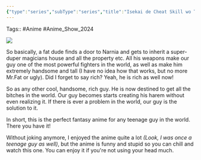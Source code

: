 ```yaml
---
{"type":"series","subType":"series","title":"Isekai de Cheat Skill wo Te ni Shita Ore wa, Genjitsu Sekai wo mo Musou Suru: Level Up wa Jinsei wo Kaeta","englishTitle":"I Got a Cheat Skill in Another World and Became Unrivaled in The Real World, Too","year":2023,"dataSource":"MALAPI","url":"https://myanimelist.net/anime/52830/Isekai_de_Cheat_Skill_wo_Te_ni_Shita_Ore_wa_Genjitsu_Sekai_wo_mo_Musou_Suru__Level_Up_wa_Jinsei_wo_Kaeta","id":52830,"plot":null,"genres":["Action","Adventure","Fantasy"],"writer":null,"studio":["Millepensee"],"episodes":13,"duration":"24 min per ep","onlineRating":6.35,"actors":null,"image":"https://cdn.myanimelist.net/images/anime/1316/134327.jpg","released":true,"streamingServices":["Crunchyroll","Aniplus TV","Bilibili Global","Muse Asia"],"airing":false,"airedFrom":"07/04/2023","airedTo":"30/06/2023","watched":false,"lastWatched":"","personalRating":0,"tags":["mediaDB/tv/series"],"status":"🟢 watched","rating":"⭐ 7.5","dateWatched":"2024-02-07","dg-publish":true,"permalink":"/media-db/series/isekai-de-cheat-skill-wo-te-ni-shita-ore-wa-genjitsu-sekai-wo-mo-musou-suru-level-up-wa-jinsei-wo-kaeta-2023/","dgPassFrontmatter":true,"noteIcon":"3","created":"2024-02-08T22:51:28.128+05:30","updated":"2024-02-08T23:05:23.064+05:30"}
---
```


Tags:: #Anime #Anime_Show_2024 

<img src="https://cdn.myanimelist.net/images/anime/1316/134327.jpg">

So basically, a fat dude finds a door to Narnia and gets to inherit a super-duper magicians house and all the property etc. All his weapons make our guy one of the most powerful fighters in the world, as well as make him extremely handsome and tall (I have no idea how that works, but no more Mr.Fat or ugly). Did I forget to say rich? Yeah, he is rich as well now!

So as any other cool, handsome, rich guy. He is now destined to get all the bitches in the world. Our guy becomes starts creating his harem without even realizing it. If there is ever a problem in the world, our guy is the solution to it.

In short, this is the perfect fantasy anime for any teenage guy in the world. There you have it!

Without joking anymore, I enjoyed the anime quite a lot *(Look, I was once a teenage guy as well)*, but the anime is funny and stupid so you can chill and watch this one. You can enjoy it if you're not using your head much.